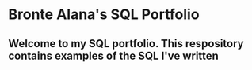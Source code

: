 # Bronte Alana's SQL Portfolio
## Welcome to my SQL portfolio. This respository contains examples of the SQL I've written
